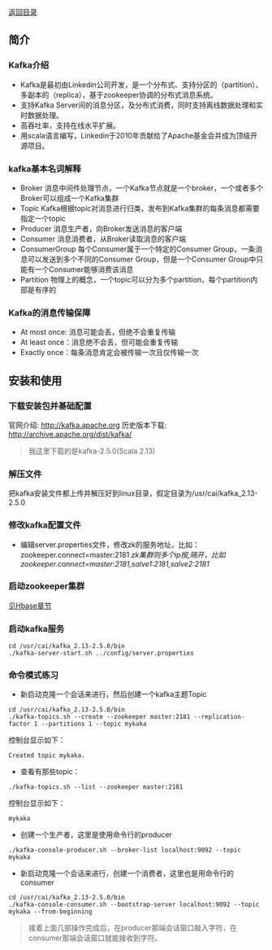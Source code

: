 <a href="https://github.com/pigzhuzhu55/hadoop_test">返回目录</a>

## 简介
### Kafka介绍
+ Kafka是最初由Linkedin公司开发，是一个分布式、支持分区的（partition）、多副本的（replica），基于zookeeper协调的分布式消息系统。
+ 支持Kafka Server间的消息分区，及分布式消费，同时支持离线数据处理和实时数据处理。
+ 高吞吐率，支持在线水平扩展。
+ 用scala语言编写，Linkedin于2010年贡献给了Apache基金会并成为顶级开源项目。
### kafka基本名词解释
+ Broker          消息中间件处理节点，一个Kafka节点就是一个broker，一个或者多个Broker可以组成一个Kafka集群
+ Topic           Kafka根据topic对消息进行归类，发布到Kafka集群的每条消息都需要指定一个topic
+ Producer        消息生产者，向Broker发送消息的客户端
+ Consumer        消息消费者，从Broker读取消息的客户端
+ ConsumerGroup   每个Consumer属于一个特定的Consumer Group，一条消息可以发送到多个不同的Consumer Group，但是一个Consumer Group中只能有一个Consumer能够消费该消息
+ Partition       物理上的概念，一个topic可以分为多个partition，每个partition内部是有序的
### Kafka的消息传输保障
+ At most once: 消息可能会丢，但绝不会重复传输
+ At least once：消息绝不会丢，但可能会重复传输
+ Exactly once：每条消息肯定会被传输一次且仅传输一次

## 安装和使用
### 下载安装包并基础配置
官网介绍: http://kafka.apache.org
历史版本下载: http://archive.apache.org/dist/kafka/
> 我这里下载的是kafka-2.5.0(Scala 2.13)
### 解压文件
把kafka安装文件都上传并解压好到linux目录，假定目录为/usr/cai/kafka_2.13-2.5.0
### 修改kafka配置文件
+ 编辑server.properties文件，修改zk的服务地址，比如：
	zookeeper.connect=master:2181
*zk集群则多个ip按,隔开，比如zookeeper.connect=master:2181,salve1:2181,salve2:2181*

### 启动zookeeper集群
[见Hbase章节](../hbase-2.2.4) 
### 启动kafka服务
```shell script
cd /usr/cai/kafka_2.13-2.5.0/bin
./kafka-server-start.sh ../config/server.properties 
``` 
### 命令模式练习
+ 新启动克隆一个会话来进行，然后创建一个kafka主题Topic
```shell script
cd /usr/cai/kafka_2.13-2.5.0/bin
./kafka-topics.sh --create --zookeeper master:2181 --replication-factor 1 --partitions 1 --topic mykaka
``` 
控制台显示如下：
```shell script
Created topic mykaka.
``` 
+ 查看有那些topic：
```shell script
./kafka-topics.sh --list --zookeeper master:2181
``` 
控制台显示如下：
```shell script
mykaka
``` 
+ 创建一个生产者，这里是使用命令行的producer
```shell script
./kafka-console-producer.sh --broker-list localhost:9092 --topic mykaka
``` 
+ 新启动克隆一个会话来进行，创建一个消费者，这里也是用命令行的consumer
```shell script
cd /usr/cai/kafka_2.13-2.5.0/bin
./kafka-console-consumer.sh --bootstrap-server localhost:9092 --topic mykaka --from-beginning
``` 

> 接着上面几部操作完成后，在producer那端会话窗口敲入字符，在consumer那端会话窗口就能接收到字符。












